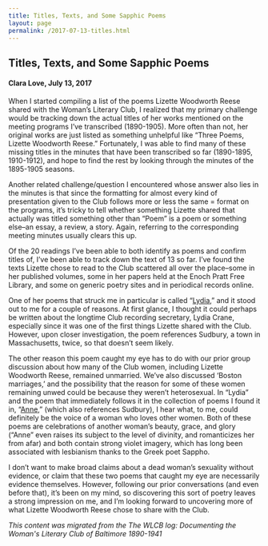 ```yaml
---
title: Titles, Texts, and Some Sapphic Poems
layout: page
permalink: /2017-07-13-titles.html
---
```

<style>
    .container{
        font-size:1.4em;
    }
</style>

## Titles, Texts, and Some Sapphic Poems
#### Clara Love, July 13, 2017

When I started compiling a list of the poems Lizette Woodworth Reese shared with the Woman’s Literary Club, I realized that my primary challenge would be tracking down the actual titles of her works mentioned on the meeting programs I’ve transcribed (1890-1905). More often than not, her original works are just listed as something unhelpful like “Three Poems, Lizette Woodworth Reese.” Fortunately, I was able to find many of these missing titles in the minutes that have been transcribed so far (1890-1895, 1910-1912), and hope to find the rest by looking through the minutes of the 1895-1905 seasons.

Another related challenge/question I encountered whose answer also lies in the minutes is that since the formatting for almost every kind of presentation given to the Club follows more or less the same = format on the programs, it’s tricky to tell whether something Lizette shared that actually was titled something other than “Poem” is a poem or something else–an essay, a review, a story. Again, referring to the corresponding meeting minutes usually clears this up.

Of the 20 readings I’ve been able to both identify as poems and confirm titles of, I’ve been able to track down the text of 13 so far. I’ve found the texts Lizette chose to read to the Club scattered all over the place–some in her published volumes, some in her papers held at the Enoch Pratt Free Library, and some on generic poetry sites and in periodical records online.

One of her poems that struck me in particular is called “[Lydia](http://www.bartleby.com/248/1247.html),” and it stood out to me for a couple of reasons. At first glance, I thought it could perhaps be written about the longtime Club recording secretary, Lydia Crane, especially since it was one of the first things Lizette shared with the Club. However, upon closer investigation, the poem references Sudbury, a town in Massachusetts, twice, so that doesn’t seem likely.

The other reason this poem caught my eye has to do with our prior group discussion about how many of the Club women, including Lizette Woodworth Reese, remained unmarried. We’ve also discussed ‘Boston marriages,’ and the possibility that the reason for some of these women remaining unwed could be because they weren’t heterosexual. In “Lydia” and the poem that immediately follows it in the collection of poems I found it in, “[Anne](http://www.bartleby.com/248/1248.html),” (which also references Sudbury), I hear what, to me, could definitely be the voice of a woman who loves other women. Both of these poems are celebrations of another woman’s beauty, grace, and glory (“Anne” even raises its subject to the level of divinity, and romanticizes her from afar) and both contain strong violet imagery, which has long been associated with lesbianism thanks to the Greek poet Sappho.

I don’t want to make broad claims about a dead woman’s sexuality without evidence, or claim that these two poems that caught my eye are necessarily evidence themselves. However, following our prior conversations (and even before that), it’s been on my mind, so discovering this sort of poetry leaves a strong impression on me, and I’m looking forward to uncovering more of what Lizette Woodworth Reese chose to share with the Club.

*This content was migrated from the The WLCB log: Documenting the Woman's Literary Club of Baltimore 1890-1941*